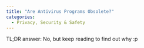 ```yaml
---
title: "Are Antivirus Programs Obsolete?"
categories:
  - Privacy, Security & Safety
---
```


TL;DR answer: No, but keep reading to find out why :p
